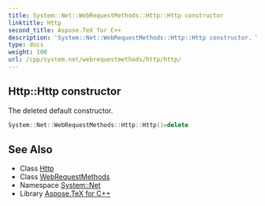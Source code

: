 ```yaml
---
title: System::Net::WebRequestMethods::Http::Http constructor
linktitle: Http
second_title: Aspose.TeX for C++
description: 'System::Net::WebRequestMethods::Http::Http constructor. The deleted default constructor in C++.'
type: docs
weight: 100
url: /cpp/system.net/webrequestmethods/http/http/
---
```

## Http::Http constructor


The deleted default constructor.

```cpp
System::Net::WebRequestMethods::Http::Http()=delete
```

## See Also

* Class [Http](../)
* Class [WebRequestMethods](../../)
* Namespace [System::Net](../../../)
* Library [Aspose.TeX for C++](../../../../)
